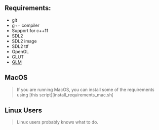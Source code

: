 ## Requirements:
* git
* g++ compiler
* Support for c++11
* SDL2
* SDL2 image
* SDL2 ttf
* OpenGL
* GLUT
* [GLM](http://glm.g-truc.net/0.9.8/index.html)

## MacOS
> If you are running MacOS,
> you can install some of the requirements using
> [this script][install_requirements_mac.sh]

## Linux Users
> Linux users probably knows what to do.
